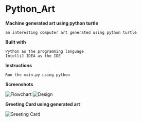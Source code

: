 # Python_Art

**Machine generated art using python turtle**

    an interesting computer art generated using python turtle

**Built with**

    Python as the programming language
    IntelliJ IDEA as the IDE


**Instructions**

    Run the main.py using python

**Screenshots**

![Flowchart](https://user-images.githubusercontent.com/98567144/154828291-56753b83-02be-4fd3-a7ac-0aeb0330dd94.jpg)
![Design](https://user-images.githubusercontent.com/98567144/154828292-f130cd7b-7344-499e-bc9a-98068d7baf4d.jpg)

**Greeting Card using generated art**

![Greeting Card](https://user-images.githubusercontent.com/98567144/154828289-531359a5-7acf-488c-9920-b01333d95a7c.jpg)
